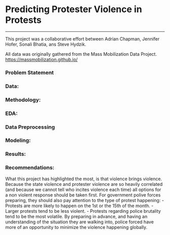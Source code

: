# Predicting Protester Violence in Protests

___

This project was a collaborative effort between Adrian Chapman, Jennifer Hofer, Sonali Bhatia, ans Steve Hydzik.

All data was originally gathered from the Mass Mobilization Data Project.
https://massmobilization.github.io/

### Problem Statement


### Data:


### Methodology:


### EDA:


### Data Preprocessing


### Modeling:


### Results:


### Recommendations:
What this project has highlighted the most, is that violence brings violence. Because the state violence and protester violence are so heavily correlated (and because we cannot tell who incites violence each time) all options for a non violent response should be taken first.
For government polive forces preparing, they should also pay attention to the type of protest happening:
    - Protests are more likely to happen on the 1st or the 15th of the month.
    - Larger protests tend to be less violent.
    - Protests regarding police brutality tend to be the most volatile.
By preparing in advance, and having an understanding of the situation they are walking into, police forced have more of an opportunity to minimize the violence happening globally.
